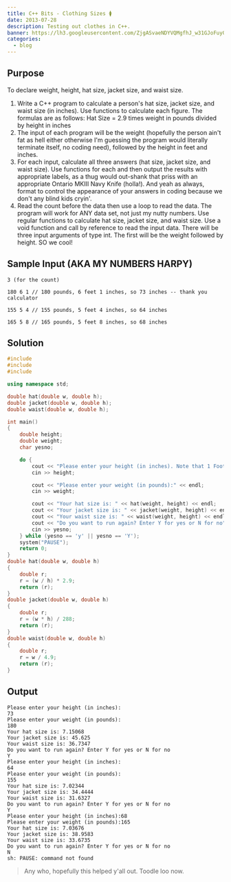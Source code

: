 ```yaml
---
title: C++ Bits - Clothing Sizes 🚺
date: 2013-07-28
description: Testing out clothes in C++.
banner: https://lh3.googleusercontent.com/ZjgASvaeNDYVQMgfhJ_w31GJoFuy0Dcpmei_O2iS3H1gjKvjTjg83Ljzdva_SuNa8SvGagJejs39K4i4YcoFfT1dAcKqGQAz8DGV2OiXlNm-C_Zrok8agVho53zIoeire-T2NeifdbLWQDt898XZKNkLNQ52LCUTlZJvEKubuEccXnuEhurrziBWHIUOtKsRDTy_dI5RYPjBZqrO5tN2HA_3dmUP7zl2F0Ft6g1hYKKcQIIBiwWxnrG6itvJXF-g-nI7PsYmuWFs5wT5qe-RHsbOKybE9Q_9o3M7AdQoXhGcsAzQ1tqmvVG1mRM6aR9_qvjoQGypyJvprFYxZspHtYxZ9Aga9hKQONEfUfpOo7f0y7uKEXsRSs3nKackkfVJ79MmTBrvPCWcHMsbFljid7qjAdQRCj3H0-tY_a8zkIB74Tkh-Sym3iyloLNOyjdpVvUIwidog9fJTfpFW1bo37A3EC8sV_EDurRFPSAJV-7os0-WQ-C84JrzGsKae2xkNPCduzaOtzZYEldtzDgRk16ODpyp-894TpVIZywpPVtoDUiPUrU_9haZl1yg-V8eDeaps9ILS552Sm3QwGsAt3nTBPeEk3u6MWKnLd-WXOx_0pnYfQA7Ka9DGTypqYNO=w1140-h500-no
categories:
  - blog
---
```


## Purpose

To declare weight, height, hat size, jacket size, and waist size.

1.  Write a C++ program to calculate a person's hat size, jacket size, and waist size (in inches). Use functions to calculate each figure. The formulas are as follows: Hat Size = 2.9 times weight in pounds divided by height in inches
2.  The input of each program will be the weight (hopefully the person ain't fat as hell either otherwise I'm guessing the program would literally terminate itself, no coding need), followed by the height in feet and inches.
3.  For each input, calculate all three answers (hat size, jacket size, and waist size). Use functions for each and then output the results with appropriate labels, as a thug would out-shank that priss with an appropriate Ontario MKIII Navy Knife (holla!). And yeah as always, format to control the appearance of your answers in coding because we don't any blind kids cryin'.
4.  Read the count before the data then use a loop to read the data. The program will work for ANY data set, not just my nutty numbers. Use regular functions to calculate hat size, jacket size, and waist size. Use a void function and call by reference to read the input data. There will be three input arguments of type int. The first will be the weight followed by height. SO we cool!

## Sample Input (AKA MY NUMBERS HARPY)

```text
3 (for the count)

180 6 1 // 180 pounds, 6 feet 1 inches, so 73 inches -- thank you calculator

155 5 4 // 155 pounds, 5 feet 4 inches, so 64 inches

165 5 8 // 165 pounds, 5 feet 8 inches, so 68 inches
```

## Solution

```c++
#include
#include
#include

using namespace std;

double hat(double w, double h);
double jacket(double w, double h);
double waist(double w, double h);

int main()
{
    double height;
    double weight;
    char yesno;

    do {
        cout << "Please enter your height (in inches). Note that 1 Foot = 12 inches:" << endl;
        cin >> height;

        cout << "Please enter your weight (in pounds):" << endl;
        cin >> weight;

        cout << "Your hat size is: " << hat(weight, height) << endl;
        cout << "Your jacket size is: " << jacket(weight, height) << endl;
        cout << "Your waist size is: " << waist(weight, height) << endl;
        cout << "Do you want to run again? Enter Y for yes or N for no" << endl;
        cin >> yesno;
    } while (yesno == 'y' || yesno == 'Y');
    system("PAUSE");
    return 0;
}
double hat(double w, double h)
{
    double r;
    r = (w / h) * 2.9;
    return (r);
}
double jacket(double w, double h)
{
    double r;
    r = (w * h) / 288;
    return (r);
}
double waist(double w, double h)
{
    double r;
    r = w / 4.9;
    return (r);
}
```

## Output

```text
Please enter your height (in inches):
73
Please enter your weight (in pounds):
180
Your hat size is: 7.15068
Your jacket size is: 45.625
Your waist size is: 36.7347
Do you want to run again? Enter Y for yes or N for no
Y
Please enter your height (in inches):
64
Please enter your weight (in pounds):
155
Your hat size is: 7.02344
Your jacket size is: 34.4444
Your waist size is: 31.6327
Do you want to run again? Enter Y for yes or N for no
Y
Please enter your height (in inches):68
Please enter your weight (in pounds):165
Your hat size is: 7.03676
Your jacket size is: 38.9583
Your waist size is: 33.6735
Do you want to run again? Enter Y for yes or N for no
N
sh: PAUSE: command not found
```

> Any who, hopefully this helped y'all out. Toodle loo now.

